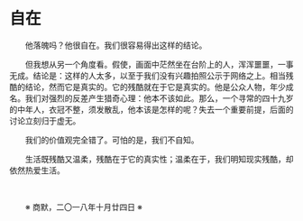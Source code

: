 # 自在

&emsp;&emsp;他落魄吗？他很自在。我们很容易得出这样的结论。

&emsp;&emsp;但我想从另一个角度看。假使，画面中茫然坐在台阶上的人，浑浑噩噩，一事无成。结论是：这样的人太多，以至于我们没有兴趣拍照公示于网络之上。相当残酷的结论，然而它是真实的。它的残酷就在于它是真实的。他是公众人物，年少成名。我们对强烈的反差产生猎奇心理：他本不该如此。那么，一个寻常的四十九岁的中年人，衣冠不整，须发散乱，他本该是怎样的呢？失去一个重要前提，后面的讨论立刻归于虚无。

&emsp;&emsp;我们的价值观完全错了。可怕的是，我们不自知。

&emsp;&emsp;生活既残酷又温柔，残酷在于它的真实性；温柔在于，我们明知现实残酷，却依然热爱生活。

&emsp;&emsp;

&emsp;&emsp;※ 商默，二〇一八年十月廿四日 ※